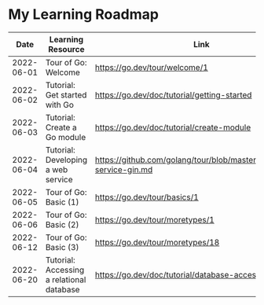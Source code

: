 # My Learning Roadmap

| Date | Learning Resource | Link | MEMOs |
|-|-|-|-|
| 2022-06-01 | Tour of Go: Welcome | https://go.dev/tour/welcome/1 | [#1](./tour/MEMO.md) |
| 2022-06-02 | Tutorial: Get started with Go | https://go.dev/doc/tutorial/getting-started | [#2](./tutorial/getting-started/MEMO.md) |
| 2022-06-03 | Tutorial: Create a Go module | https://go.dev/doc/tutorial/create-module | [#3](./tutorial/create-module/MEMO.md) |
| 2022-06-04 | Tutorial: Developing a web service | https://github.com/golang/tour/blob/master/tutorial/web-service-gin.md | [#4](./tutorial/web-service-gin/MEMO.md) |
| 2022-06-05 | Tour of Go: Basic (1) | https://go.dev/tour/basics/1 | [#1](./tour/MEMO.md) |
| 2022-06-06 | Tour of Go: Basic (2) | https://go.dev/tour/moretypes/1 | [#1](./tour/MEMO.md) |
| 2022-06-12 | Tour of Go: Basic (3) | https://go.dev/tour/moretypes/18 | [#1](./tour/MEMO.md) |
| 2022-06-20 | Tutorial: Accessing a relational database | https://go.dev/doc/tutorial/database-access | [#4](./tutorial/database-access/MEMO.md) |